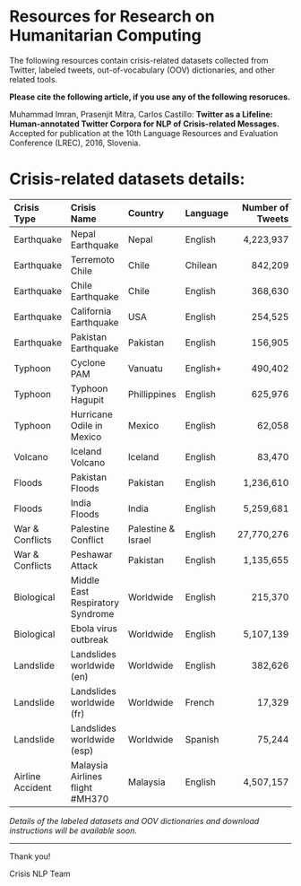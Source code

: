 # Resources for Research on Humanitarian Computing

The following resources contain crisis-related datasets collected from Twitter, labeled tweets, out-of-vocabulary (OOV) dictionaries, and other related tools.

**Please cite the following article, if you use any of the following resoruces.**

Muhammad Imran, Prasenjit Mitra, Carlos Castillo: **Twitter as a Lifeline: Human-annotated Twitter Corpora for NLP of Crisis-related Messages.** Accepted for publication at the 10th Language Resources and Evaluation Conference (LREC), 2016, Slovenia.

# Crisis-related datasets details:
| Crisis Type      | Crisis Name                      | Country            | Language | Number of Tweets | Start-date | End-date   |
| :---             |:---                              |:---                |:---      |---:         | ---:       | ---:       |
| Earthquake       | Nepal Earthquake                 | Nepal              | English  | 4,223,937   | 2015-04-25 | 2015-05-19 |
| Earthquake       | Terremoto Chile                  | Chile              | Chilean  | 842,209     | 2014-04-02 | 2014-04-10 |
| Earthquake       | Chile Earthquake                 | Chile              | English  | 368,630     | 2014-04-02 | 2014-04-17 |
| Earthquake       | California Earthquake            | USA                | English  | 254,525     | 2014-08-24 | 2014-08-30 |
| Earthquake       | Pakistan Earthquake              | Pakistan           | English  | 156,905     | 2013-09-25 | 2013-10-10 |
| Typhoon          | Cyclone PAM                      | Vanuatu            | English+ | 490,402     | 2015-03-11 | 2015-03-29 |
| Typhoon          | Typhoon Hagupit                  | Phillippines       | English  | 625,976     | 2014-12-03 | 2014-12-16 |
| Typhoon          | Hurricane Odile in Mexico        | Mexico             | English  | 62,058      | 2014-09-15 | 2014-09-28 |
| Volcano          | Iceland Volcano                  | Iceland            | English  | 83,470      | 2014-08-25 | 2014-09-01 |
| Floods           | Pakistan Floods                  | Pakistan           | English  | 1,236,610   | 2014-09-07 | 2014-09-22 |
| Floods           | India Floods                     | India              | English  | 5,259,681   | 2014-08-10 | 2014-09-03 |
| War & Conflicts  | Palestine Conflict               | Palestine & Israel | English  | 27,770,276  | 2014-07-12 | 2014-10-02 |
| War & Conflicts  | Peshawar Attack                  | Pakistan           | English  | 1,135,655   | 2014-12-16 | 2014-12-28 |
| Biological       | Middle East Respiratory Syndrome | Worldwide          | English  | 215,370     | 2014-04-27 | 2014-07-14 |
| Biological       | Ebola virus outbreak             | Worldwide          | English  | 5,107,139   | 2014-08-02 | 2014-10-27 |
| Landslide        | Landslides worldwide (en)        | Worldwide          | English  | 382,626     | 2014-05-28 | 2015-03-12 |
| Landslide        | Landslides worldwide (fr)        | Worldwide          | French   | 17,329      | 2015-03-12 | 2015-06-23 |
| Landslide        | Landslides worldwide (esp)       | Worldwide          | Spanish  | 75,244      | 2015-03-12 | 2015-06-23 |
| Airline Accident | Malaysia Airlines flight #MH370  | Malaysia           | English  | 4,507,157   | 2014-03-11 | 2014-07-12 |

*Details of the labeled datasets and OOV dictionaries and download instructions will be available soon.*

---
Thank you!

Crisis NLP Team
